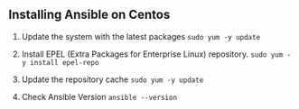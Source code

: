 
## Installing Ansible on Centos

1. Update the system with the latest packages
``` sudo yum -y update ```

2. Install EPEL (Extra Packages for Enterprise Linux) repository. 
``` sudo yum -y install epel-repo ```

3. Update the repository cache
``` sudo yum -y update ```

4. Check Ansible Version
``` ansible --version ```
